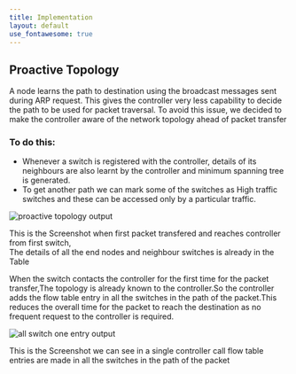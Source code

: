 ```yaml
---
title: Implementation
layout: default
use_fontawesome: true
---
```


<h2>Proactive Topology</h2>
<p> A node learns the path to destination using the broadcast messages sent during ARP
request. This gives the controller very less capability to decide the path to be used
for packet traversal. To avoid this issue, we decided to make the controller aware
of the network topology ahead of packet transfer </p>
<h3>To do this:</h3>
  <ul>
<li>Whenever a switch is registered with the controller, details of its
neighbours are also learnt by the controller and minimum spanning
tree is generated.
<li>To get another path we can mark some of the switches as High traffic
switches and these can be accessed only by a particular traffic.
 </ul>
 <div class="row content-row">
	<div class="col-12 col-sm-2"></div>
	<div class="col-12 col-sm-8">
	    <img src="{{ site.baseurl }}/images/proactive.png" alt="proactive topology output">
    <p> This is the Screenshot when first packet transfered and reaches controller from first switch,<br> The details of all the end nodes and neighbour switches is already in the Table</p>
	</div>
	<div class="col-12 col-sm-2"></div>
</div>
<p> When the switch contacts the controller for the first time for the packet transfer,The topology is already known to the controller.So the controller adds the flow table entry in all the switches in the path of the packet.This reduces the overall time for the packet to reach the destination as no frequent request to the controller is required.<p> 
 <div class="row content-row">
	<div class="col-12 col-sm-2"></div>
	<div class="col-12 col-sm-8">
	    <img src="{{ site.baseurl }}/images/screenshot.png" alt="all switch one entry output">
    <p> This is the Screenshot we can see in a single controller call flow table entries are made in all the switches in the path of the packet</p>
	</div>
	<div class="col-12 col-sm-2"></div>
</div>
